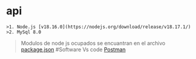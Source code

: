 
# api
    >1. Node.js [v18.16.0](https://nodejs.org/download/release/v18.17.1/)
    >2. MySql 8.0

>Modulos de node js ocupados se encuantran en el archivo  [package.json](https://www.youtube.com/watch?v=rAQGFe7lCVs)
#Software
>Vs code
>[Postman](https://www.postman.com/)
